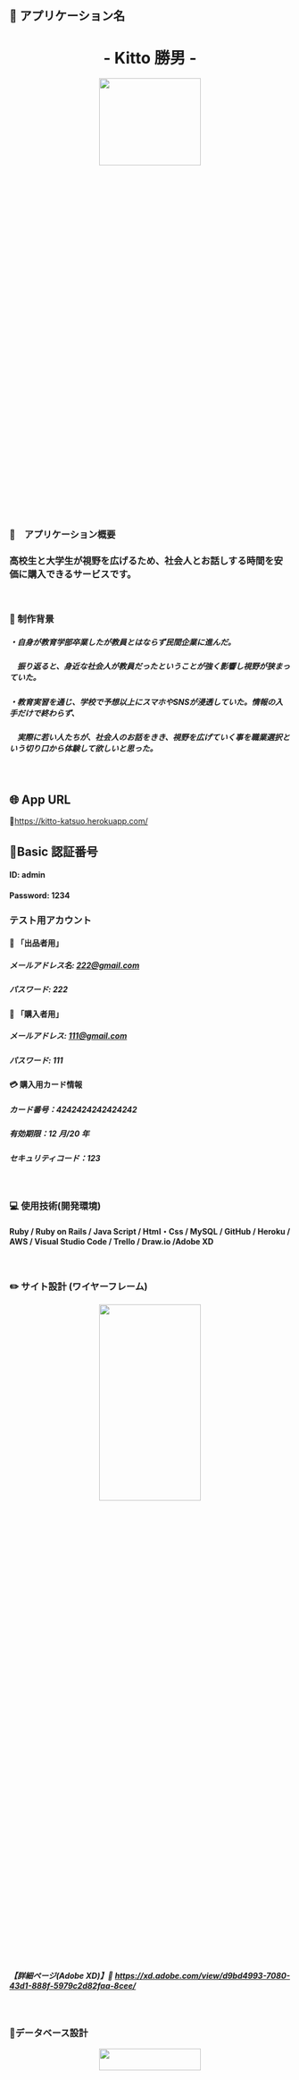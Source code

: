 ## :bookmark: アプリケーション名

## <h1 align="center">- Kitto 勝男 -</h3>

<p align ="center">
  <img src="top-image.png" width=60% height=20%>
</p>

### :bookmark:　アプリケーション概要

### 高校生と大学生が視野を広げるため、社会人とお話しする時間を安価に購入できるサービスです。

<br>

### :bookmark: 制作背景
##### ・自身が教育学部卒業したが教員とはならず民間企業に進んだ。<br>
#####  　振り返ると、身近な社会人が教員だったということが強く影響し視野が狭まっていた。

##### ・教育実習を通じ、学校で予想以上にスマホやSNSが浸透していた。情報の入手だけで終わらず、<br>
#####  　実際に若い人たちが、社会人のお話をきき、視野を広げていく事を職業選択という切り口から体験して欲しいと思った。



<br>

## 🌐 App URL

:link:https://kitto-katsuo.herokuapp.com/

## :key:Basic 認証番号

#### ID: admin
#### Password: 1234

### テスト用アカウント

#### :bust_in_silhouette: 「出品者用」

##### メールアドレス名: 222@gmail.com <br>
##### パスワード: 222

#### :busts_in_silhouette: 「購入者用」　

##### メールアドレス: 111@gmail.com <br>
##### パスワード: 111 <br>

#### :credit_card: 購入用カード情報 <br>
##### カード番号：4242424242424242 <br>
##### 有効期限：12 月/20 年 <br>
##### セキュリティコード：123

<br>

### :computer: 使用技術(開発環境)
#### Ruby / Ruby on Rails / Java Script / Html・Css / MySQL / GitHub / Heroku / AWS / Visual Studio Code / Trello / Draw.io /Adobe XD

<br>

### :pencil2: サイト設計 (ワイヤーフレーム)

<p align ="center">
  <img src="ワイヤーフレーム2.png" width=60% height=30%>
</p>

##### 【詳細ページ(Adobe XD)】:link: https://xd.adobe.com/view/d9bd4993-7080-43d1-888f-5979c2d82faa-8cee/

<br>

### :open_file_folder:データベース設計

<p align ="center">
  <img src="ER図面.png" width=60% height=10%>
</p>

##### 【詳細ページ(Draw.io)】:link: https://drive.google.com/file/d/1nJHTUF4NiHQphii31tVkrSqc6k1B-Uon/view

<br>

## :book:テーブル設計

### Users テーブル

| Column              | Type    | Options                   |
| ------------------- | ------- | ------------------------- |
| nickname            | string  | null: false               |
| email               | string  | null: false ,unique: true |
| password            | string  | null: false               |
| family_name         | string  | null: false               |
| last_name           | string  | null: false               |
| family_name_kana    | string  | null: false               |
| last_name_kana      | string  | null: false               |
| birth_day           | date    | null: false               |
| student_division_id | integer | null: false               |

### Association

- has_many :tickets
- has_many :room_users
- has_many :rooms, through: room_users
- has_many :messages
- has_many :orders

### Tickets テーブル

| Column       | Type       | Options                         |
| ------------ | ---------- | ------------------------------- |
| name         | string     | null: false                     |
| image        | string     | null: false                     |
| introduction | text       | null: false                     |
| category_id  | integer    | null: false                     |
| user         | references | null: false , foreign_key: true |

### Association

- belongs_to :user
- has_many :rooms
- has_many :comments
- has_many :orders

### Orders テーブル

| Column | Type       | Options                        |
| ------ | ---------- | ------------------------------ |
| price  | integer    | null: false                    |
| user   | references | null: false ,foreign_key: true |
| ticket | references | null: false ,foreign_key: true |

### Association

- belongs_to :ticket
- belongs_to :user

### Room_users テーブル

| Column | Type       | Options                        |
| ------ | ---------- | ------------------------------ |
| user   | references | null: false ,foreign_key: true |
| ticket | references | null: false ,foreign_key: true |
| room   | references | null: false ,foreign_key: true |

### Association

- belongs_to :room
- belongs_to :user

### Rooms テーブル

| Column | Type       | Options                        |
| ------ | ---------- | ------------------------------ |
| name   | string     |                                |
| ticket | references | null: false ,foreign_key: true |

### Association

- has_many :room_users
- has_many :users, through: room_users
- has_many :tickets, through: room_users
- has_many :messages

### Messages テーブル

| Column  | Type       | Options                        |
| ------- | ---------- | ------------------------------ |
| content | string     | null: false                    |
| user    | references | null: false ,foreign_key: true |
| room    | references | null: false ,foreign_key: true |

### Association

- belongs_to :room
- belongs_to :user
